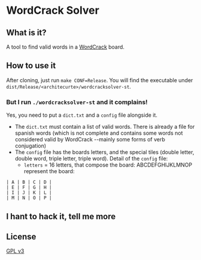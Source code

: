 # WordCrack Solver

## What is it?
A tool to find valid words in a [WordCrack](http://www.wordcrack.com/) board.

## How to use it
After cloning, just run `make CONF=Release`. You will find the executable under `dist/Release/<architecurte>/wordcracksolver-st`.

### But I run `./wordcracksolver-st` and it complains!
Yes, you need to put a `dict.txt` and a `config` file alongside it.

 * The `dict.txt` must contain a list of valid words. There is already a file for spanish words (which is not
   complete and contains some words not considered valid by WordCrack --mainly some forms of verb conjugation)
 * The `config` file has the boards letters, and the special tiles (double letter, double word, triple letter, triple word). Detail of the `config` file:
   * `letters` = 16 letters, that compose the board: ABCDEFGHIJKLMNOP represent the board:
      
``` 
| A | B | C | D |
| E | F | G | H |
| I | J | K | L |
| M | N | O | P |
```

## I hant to hack it, tell me more


## License
[GPL v3](http://www.gnu.org/licenses/gpl-3.0.txt)
